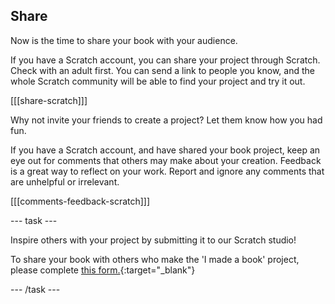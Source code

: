 ## Share

Now is the time to share your book with your audience.

If you have a Scratch account, you can share your project through Scratch. Check with an adult first. You can send a link to people you know, and the whole Scratch community will be able to find your project and try it out.

[[[share-scratch]]]

Why not invite your friends to create a project? Let them know how you had fun.

If you have a Scratch account, and have shared your book project, keep an eye out for comments that others may make about your creation. Feedback is a great way to reflect on your work. Report and ignore any comments that are unhelpful or irrelevant.

[[[comments-feedback-scratch]]]

--- task ---

Inspire others with your project by submitting it to our Scratch studio! 

To share your book with others who make the 'I made a book' project, please complete [this form.](https://form.raspberrypi.org/f/community-project-submissions){:target="_blank"}

--- /task ---
